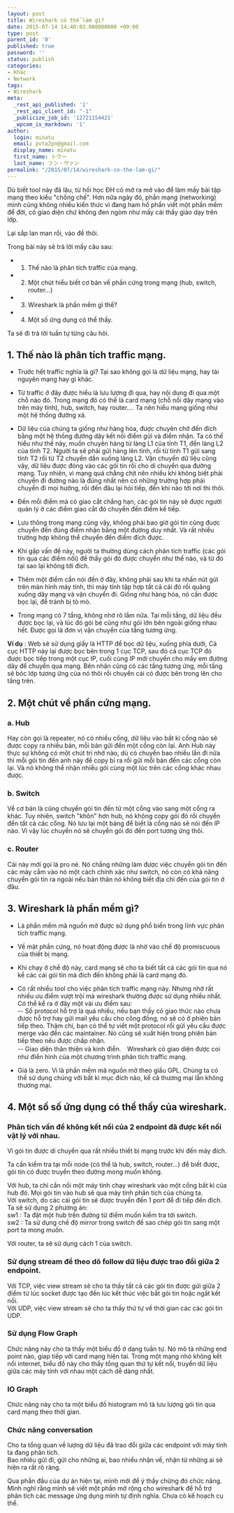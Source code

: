 ```yaml
---
layout: post
title: Wireshark có thể làm gì?
date: 2015-07-14 14:40:03.000000000 +09:00
type: post
parent_id: '0'
published: true
password: ''
status: publish
categories:
- Khác
- Network
tags:
- Wireshark
meta:
  _rest_api_published: '1'
  _rest_api_client_id: "-1"
  _publicize_job_id: '12721154421'
  _wpcom_is_markdown: '1'
author:
  login: minatu
  email: pvta2pn@gmail.com
  display_name: minatu
  first_name: トウー
  last_name: フン・ヴァン
permalink: "/2015/07/14/wireshark-co-the-lam-gi/"
---
```

Dù biết tool này đã lâu, từ hồi học ĐH có mở ra mở vào để làm mấy bài tập mạng theo kiểu "chống chế". Hơn nữa ngày đó, phần mạng (networking) mình cũng không nhiều kiến thức vì đang ham hố phần viết một phần mềm để đời, có giao diện chứ không đen ngòm như mấy cái thầy giáo dạy trên lớp.

Lại sắp lan man rồi, vào đề thôi.

Trong bài này sẽ trả lời mấy câu sau:

- 1.  Thế nào là phân tích traffic của mạng.
- 2.  Một chút hiểu biết cơ bản về phần cứng trong mạng (hub, switch, router...)
- 3.  Wireshark là phần mềm gì thế?
- 4.  Một số ứng dụng có thể thấy.

Ta sẽ đi trả lời tuần tự từng câu hỏi.

## 1.  Thế nào là phân tích traffic mạng.

- Trước hết traffic nghĩa là gì? Tại sao không gọi là dữ liệu mạng, hay tài nguyên mạng hay gì khác.

- Từ traffic ở đây được hiểu là lưu lượng đi qua, hay nội dung đi qua một chỗ nào đó. Trong mạng đó có thể là card mạng (chỗ nối dây mạng vào trên máy tính), hub, switch, hay router.... Ta nên hiểu mạng giống như một hệ thống đường xá.

- Dữ liệu của chúng ta giống như hàng hóa, được chuyên chở đến đích bằng một hệ thống đường dây kết nối điểm gửi và điểm nhận. Ta có thể hiểu như thế này, muốn chuyên hàng từ làng L1 của tỉnh T1, đến làng L2 của tỉnh T2. Người ta sẽ phải gửi hàng lên tỉnh, rồi từ tỉnh T1 gửi sang tỉnh T2 rồi từ T2 chuyển dần xuống làng L2. Vận chuyển dữ liệu cũng vậy, dữ liệu được đóng vào các gói tin rồi cho di chuyển qua đường mạng. Tuy nhiên, vì mạng quá chẳng chịt nên nhiều khi không biết phải chuyển đi đường nào là đúng nhất nên có những trường hợp phải chuyển đi mọi hướng, rồi đến đâu lại hỏi tiếp, đến khi nào tới nơi thì thôi.

- Đến mỗi điểm mà có giao cắt chẳng hạn, các gói tin này sẽ được người quản lý ở các điểm giao cắt đó chuyển đến điểm kế tiếp.

- Lưu thông trong mạng cũng vậy, không phải bao giờ gói tin cũng đuợc chuyển đến đúng điểm nhận bằng một đường duy nhất. Và rất nhiều trường hợp không thể chuyển đến điểm đích được.

- Khi gặp vấn đề này, người ta thường dùng cách phân tích traffic (các gói tin qua các điểm nối) để thấy gói đó được chuyển như thế nào, và từ đó tại sao lại không tới đích.

- Thêm một điểm cần nói đến ở đây, không phải sau khi ta nhấn nút gửi trên màn hình máy tính, thì máy tính tập hợp tất cả cái đó rồi quăng xuống dây mạng và vận chuyển đi. Giống như hàng hóa, nó cần được bọc lại, để tránh bị tò mò.

- Trong mạng có 7 tầng, không nhớ rõ lắm nữa. Tại mỗi tầng, dữ liệu đều được bọc lại, và lúc đó gói bé cũng như gói lớn bên ngoài giống nhau hết. Được gọi là đơn vị vận chuyển của tầng tương ứng.

**Ví dụ** : Web sẽ sử dụng giấy là HTTP để bọc dữ liệu, xuống phía dưới, Cả cục HTTP này lại được bọc bên trong 1 cục TCP, sau đó cả cục TCP đó được bọc tiếp trong một cục IP, cuối cùng IP mới chuyển cho mấy em đường dây để chuyển qua mạng. Bên nhận cũng có các tầng tương ứng, mỗi tầng sẽ bóc lớp tương ứng của nó thôi rồi chuyển cái có được bên trong lên cho tầng trên.

## 2. Một chút về phần cứng mạng.

### a. Hub

Hay còn gọi là repeater, nó có nhiều cổng, dữ liệu vào bất kì cổng nào sẽ được copy ra nhiều bản, mỗi bản gửi đến một cổng còn lại. Anh Hub này thực sự không có một chút trí nhớ nào, dù có chuyển bao nhiều lần đi nữa thì mỗi gói tin đến anh này đề copy bi ra rồi gửi mỗi bản đến các cổng còn lại. Và nó không thể nhận nhiều gói cùng một lúc trên các cổng khác nhau được.

### b. Switch

Về cơ bản là cũng chuyển gói tin đến từ một cổng vào sang một cổng ra khác. Tuy nhiên, switch "khôn" hơn hub, nó không copy gói đó rồi chuyển đến tất cả các cổng. Nó lưu lại một bảng để biết là cổng nào sẽ nói đến IP nào. Vì vậy lúc chuyển nó sẽ chuyển gói đó đến port tương ứng thôi.

### c. Router

Cái này mới gọi là pro nè. Nó chẳng những làm được việc chuyển gói tin đến các máy cắm vào nó một cách chính xác như switch, nó còn có khả năng chuyển gói tin ra ngoài nếu bản thân nó không biết địa chỉ đến của gói tin ở đâu.

## 3.  Wireshark là phần mềm gì?

- Là phần mềm mã nguồn mở được sử dụng phổ biến trong lĩnh vực phân tích traffic mạng.  
- Về mặt phần cứng, nó hoạt động được là nhờ vào chế độ promiscuous của thiết bị mạng.  
- Khi chạy ở chế độ này, card mạng sẽ cho ta biết tất cả các gói tin qua nó kể các cái gói tin mà đích đến không phải là card mạng đó.

- Có rất nhiều tool cho việc phân tích traffic mạng này. Nhưng nhờ rất nhiều ưu điểm vượt trội mà wireshark thường được sử dụng nhiều nhất. Có thể kể ra ở đây một vài ưu điểm sau:  
-- Số protocol hỗ trợ là quá nhiều, nếu bạn thấy có giao thức nào chưa được hỗ trợ hay gửi mail yêu cầu cho công đồng, nó sẽ có ở phiên bản tiếp theo. Thậm chí, bạn có thể tự viết một protocol rồi gửi yêu cầu được merge vào đến các maintainer. Nó cũng sẽ xuất hiện trong phiên bản tiếp theo nếu được chấp nhận.  
-- Giao diện thân thiện và kinh điển.　Wireshark có giao diện được coi như điển hình của một chương trình phân tích traffic mạng.

- Giá là zero. Vì là phần mềm mã nguồn mở theo giấu GPL. Chúng ta có thể sử dụng chúng với bất kì mục đích nào, kể cả thương mại lẫn không thương mại.

## 4. Một số số ứng dụng có thể thấy của wireshark.  

### Phân tích vấn đề không kết nối của 2 endpoint đã được kết nối vật lý với nhau.  

Vì gói tin được di chuyển qua rất nhiều thiết bị mạng trước khi đến máy đích.  

Ta cần kiểm tra tại mỗi node (có thể là hub, switch, router...) để biết được, gói tin có được truyển theo đường mong muốn không.

Với hub, ta chỉ cần nối một máy tính chạy wireshark vào một cổng bất kì của hub đó. Mọi gói tin vào hub sẽ qua máy tính phân tích của chúng ta.  
Với switch, do các cái gói tin sẽ được truyền đến 1 port để đi tiếp đến đích. Ta sẽ sử dụng 2 phương án:  
sw1 : Ta đặt một hub trên đường từ điểm muốn kiểm tra tới switch.  
sw2 : Ta sử dụng chế độ mirror trong switch để sao chép gói tin sang một port ta mong muốn.

Với router, ta sẽ sử dụng cách 1 của switch.

### Sử dụng stream để theo dõ follow dữ liệu được trao đổi giữa 2 endpoint.  
Với TCP, việc view stream sẽ cho ta thấy tất cả các gói tin được gửi giữa 2 điểm từ lúc socket được tạo đến lúc kết thúc việc bắt gói tin hoặc ngắt kết nối.  
Với UDP, việc view stream sẽ cho ta thấy thứ tự về thời gian các các gói tin UDP.

### Sử dụng Flow Graph  
Chức năng này cho ta thấy một biểu đồ ở dạng tuần tự. Nó mô tả những end point nào, giap tiếp với card mạng hiện tai. Trong một mạng nhỏ không kết nối internet, biểu đồ này cho thấy tổng quan thứ tự kết nối, truyển dữ liệu giữa các máy tính với nhau một cách dễ dàng nhất.

### IO Graph  
Chức năng này cho ta một biểu đồ histogram mô tả lưu lượng gói tin qua card mạng theo thời gian.

### Chức năng conversation  
Cho ta tổng quan về lượng dữ liệu đã trao đổi giữa các endpoint với máy tính ta đang phân tích.  
Bao nhiêu gửi đi, gửi cho những ai, bao nhiều nhận về, nhận từ những ai sẽ hiện ra rất rõ ràng.

Qua phần đầu của dự án hiện tại, mình mới để ý thấy chừng đó chức năng.  
Mình nghĩ rằng mình sẽ viết một phần mở rộng cho wireshark để hỗ trợ phân tích các message ứng dụng mình tự định nghĩa. Chưa có kế hoạch cụ thể.